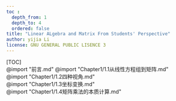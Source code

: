 ```yaml
---  
toc :
  depth_from: 1
  depth_to: 4
  ordered: false
title: "Linear ALgebra and Matrix From Students' Perspective"
author: yijia Li
license: GNU GENERAL PUBLIC LISENCE 3
--- 
```



[TOC]  
@import "前言.md"
@import "Chapter1/1.1从线性方程组到矩阵.md"  
@import "Chapter1/1.2四种视角.md"  
@import "Chapter1/1.3坐标变换.md"  
@import "Chapter1/1.4矩阵乘法的本质计算.md"  
